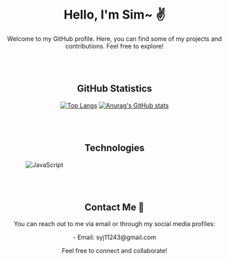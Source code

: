 <div align="center">
  <h1>Hello, I'm Sim~ ✌️</h1>
  <p>Welcome to my GitHub profile. Here, you can find some of my projects and contributions. 
    Feel free to explore!</p>
</div>
<br/>
<br/>

<div align="center">
  <h2>GitHub Statistics</h2>
</div>
  
<div align="center">
  
  [![Top Langs](https://github-readme-stats.vercel.app/api/top-langs/?username=ujinsimSS&layout=compact)](https://github.com/delay-100/github-readme-stats)
  [![Anurag's GitHub stats](https://github-readme-stats.vercel.app/api?username=ujinsimSS)](https://github.com/anuraghazra/github-readme-stats)

</div>

<div align="center">
 
</div>
<br/>
<br/>
<div align="center">
  <h2>Technologies</h2>
</div>

  &nbsp; &nbsp; &nbsp; &nbsp; &nbsp; &nbsp;  ![JavaScript](https://img.shields.io/badge/JavaScript-F7DF1E?style=for-the-badge&logo=JavaScript&logoColor=white)
  
  
<br/>
<br/>

<div align="center">
  <h2>Contact Me 💌</h2>
</div>

<div align="center">
  <p>You can reach out to me via email or through my social media profiles:</p>
</div>

<div align="center">
  - Email: syj11243@gmail.com
  
</div>

<div align="center">
  <p>Feel free to connect and collaborate!</p>
</div>



